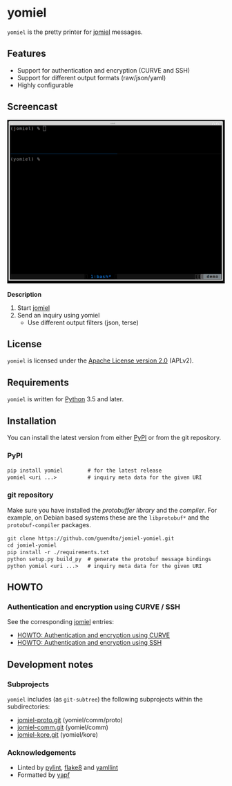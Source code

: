 # yomiel

`yomiel` is the pretty printer for [jomiel][1] messages.

## Features

- Support for authentication and encryption (CURVE and SSH)
- Support for different output formats (raw/json/yaml)
- Highly configurable

## Screencast

[![yomiel screencast](media/screencast-scaled.png)](media/screencast.png)

**Description**

1. Start [jomiel][1]
2. Send an inquiry using yomiel
    - Use different output filters (json, terse)

## License

`yomiel` is licensed under the [Apache License version 2.0][23] (APLv2).

## Requirements

`yomiel` is written for [Python][22] 3.5 and later.

## Installation

You can install the latest version from either [PyPI][24] or from the
git repository.

### PyPI

```shell
pip install yomiel        # for the latest release
yomiel <uri ...>          # inquiry meta data for the given URI
```

### git repository

Make sure you have installed the *protobuffer library* and the
*compiler*. For example, on Debian based systems these are the
`libprotobuf*` and the `protobuf-compiler` packages.

```shell
git clone https://github.com/guendto/jomiel-yomiel.git
cd jomiel-yomiel
pip install -r ./requirements.txt
python setup.py build_py  # generate the protobuf message bindings
python yomiel <uri ...>   # inquiry meta data for the given URI
```

## HOWTO

### Authentication and encryption using CURVE / SSH

See the corresponding [jomiel][1] entries:

- [HOWTO: Authentication and encryption using CURVE][10]
- [HOWTO: Authentication and encryption using SSH][11]

## Development notes

### Subprojects

`yomiel` includes (as `git-subtree`) the following subprojects within
the subdirectories:

- [jomiel-proto.git][3] (yomiel/comm/proto)
- [jomiel-comm.git][2]  (yomiel/comm)
- [jomiel-kore.git][4]  (yomiel/kore)

### Acknowledgements

- Linted by [pylint][25], [flake8][26] and [yamllint][27]
- Formatted by [yapf][28]

[1]: https://github.com/guendto/jomiel/
[2]: https://github.com/guendto/jomiel-comm/
[3]: https://github.com/guendto/jomiel-proto/
[4]: https://github.com/guendto/jomiel-kore/
[10]: https://github.com/guendto/jomiel/#authentication-and-encryption-using-curve
[11]: https://github.com/guendto/jomiel/#authentication-and-encryption-using-ssh
[22]: https://www.python.org/about/gettingstarted/
[23]: https://tldrlegal.com/license/apache-license-2.0-(apache-2.0)
[24]: https://pypi.org/
[25]: https://pypi.org/project/pylint/
[26]: https://pypi.org/project/flake8/
[27]: https://pypi.org/project/yamllint/
[28]: https://pypi.org/project/yapf/
